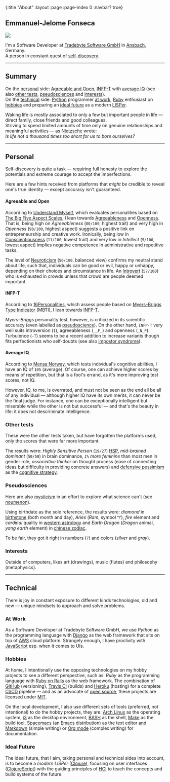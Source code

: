 {:title "About"
 :layout :page
 :page-index 0
 :navbar? true}

Emmanuel-Jelome Fonseca
-----------------------

![](img/me.png)


I'm a Software Developer at [Tradebyte Software GmbH](https://tradebyte.com)
in [Ansbach](https://en.wikipedia.org/wiki/Ansbach), Germany.
<br />A person in constant quest of [self-discovery](https://en.wikipedia.org/wiki/Know_thyself).

<hr />

Summary
-------

On the [personal](#personal) side: [Agreeable and Open](#agreeable_and_open), [INFP-T](#infp-t) with [average IQ](#average_iq) (see also [other tests](#other_tests), [pseudosciences](#pseudosciences) and [interests](#interests)).
<br />On the [technical](#technical) side: [Python](https://www.python.org) programmer [at work](#at_work), [Ruby](https://www.ruby-lang.org) enthusiast on [hobbies](#hobbies) and preparing an [ideal future](#ideal_future) as a modern [LISPer](https://en.wikipedia.org/wiki/Lisp_\(programming_language\)).

Waking life is mostly associated to only a few but important people in life &mdash; direct family, close friends and good colleagues.
<br />Striving to spend limited amounts of time only on genuine relationships and meaningful activities &mdash; as [Nietzsche](https://en.wikipedia.org/wiki/Friedrich_Nietzsche) wrote:
<br />*Is life not a thousand times too short for us to bore ourselves?*

<hr />

Personal
--------

Self-discovery is quite a task &mdash; requiring full honesty to explore the potentials and extreme courage to accept the imperfections.

Here are a few hints received from platforms that *might be* credible to reveal one's true identity &mdash; except accuracy isn't guaranteed.

#### Agreeable and Open ####

According to [Understand Myself](https://www.understandmyself.com), which evaluates personalities based on [The Big Five Aspect Scales](https://en.wikipedia.org/wiki/Big_Five_Aspect_Scales),
I lean towards [Agreeableness](https://en.wikipedia.org/wiki/Agreeableness) and [Openness](https://en.wikipedia.org/wiki/Openness).
That is, being high on *Agreeableness* (`80/100`, highest trait) and very high in *Openness* (`90/100`, highest aspect) suggests a positive link on entrepreneurship and creative work.
Ironically, being low in [Conscientiousness](https://en.wikipedia.org/wiki/Conscientiousness) (`11/100`, lowest trait) and very low in *Intellect* (`5/100`, lowest aspect) implies negative competence in administrative and repetitive tasks.

The level of [Neuroticism](https://en.wikipedia.org/wiki/Neuroticism) (`50/100`, balanced view) confirms my neutral stand about life, such that, individuals can be good or evil, happy or unhappy, depending on their choices and circumstance in life.
An [Introvert](https://en.wikipedia.org/wiki/Extraversion_and_introversion#Introversion) (`57/100`) who is exhausted in crowds unless that crowd are people deemed important.


#### INFP-T ####

According to [16Personalities](https://www.16personalities.com), which assess people based on [Myers–Briggs Type Indicator](https://en.wikipedia.org/wiki/Myers%E2%80%93Briggs_Type_Indicator) (MBTI),
I lean towards [INFP](https://www.16personalities.com/infp-personality)-[T](https://www.16personalities.com/articles/assertive-mediator-infp-a-vs-turbulent-mediator-infp-t).

*Myers–Briggs* personality test, however, is criticized in its scientific accuracy (even labelled as [pseudoscience](https://en.wikipedia.org/wiki/Pseudoscience)).
On the other hand, `INFP-T` very well suits introversion (`I`), agreeableness (`__F_`) and openness (`_N_P`).
Turbulence (`-T`) seems to be a recent addition to increase variants though fits perfectionists who self-doubts (see also [impostor syndrome](https://en.wikipedia.org/wiki/Impostor_syndrome)).

#### Average IQ ####

According to [Mensa Norway](http://test.mensa.no), which tests individual's cognitive abilities, I have an IQ of `105` (average).
Of course, one can achieve higher scores by means of repetition, but that is a fool's errand, as it's mere improving test scores, not IQ.

However, IQ, to me, is overrated, and must not be seen as the end all be all of any individual &mdash; although higher IQ have its own merits, it can never be the final judge.
For instance, one can be exceptionally intelligent but miserable while the other is not but successful &mdash; and that's the beauty in life: it does not descriminate intelligence.

### Other tests ###

These were the other tests taken, but have forgotten the platforms used, only the scores that were far more important.

The results were:
*Highly Sensitive Person* (`19/27`) [HSP](https://en.wikipedia.org/wiki/Sensory_processing_sensitivity),
*mid-brained dominant* (`50/50`) in brain dominance,
*`1%` more feminine* than most men in gender role,
*associative thinker* on thought process (ease of connecting ideas but difficulty in providing concrete answers)
and [defensive pessimism](https://en.wikipedia.org/wiki/Defensive_pessimism) as the [cognitive strategy](https://en.wikipedia.org/wiki/Cognitive_strategy).

### Pseudosciences ###

Here are also [mysticism](https://en.wikipedia.org/wiki/Mysticism) in an effort to explore what science can't (see [noumenon](https://en.wikipedia.org/wiki/Noumenon)).

Using birthdate as the sole reference, the results were:
*diamond* in [birthstone](https://en.wikipedia.org/wiki/Birthstone) (both month and day),
*Aries* (*Ram*, symbol &#9800;), *fire* element and *cardinal* quality in [western astrology](https://en.wikipedia.org/wiki/Western_astrology)
and *Earth Dragon* (*Dragon* animal, *yang earth* element) in [chinese zodiac](https://en.wikipedia.org/wiki/Chinese_zodiac).

To be fair, they got it right in numbers (`7`) and colors (*silver* and *gray*).

### Interests ###

Outside of computers, likes art (drawings), music (flutes) and philosophy (metaphysics).

<hr />

Technical
---------

There is joy in constant exposure to different kinds technologies, old and new &mdash; unique mindsets to approach and solve problems.

### At Work ###

As a Software Developer at Tradebyte Software GmbH,
we use *Python* as the programming language
with [Django](https://www.djangoproject.com) as the web framework
that sits on top of [AWS](https://aws.amazon.com) cloud platform.
Strangely enough, I have proclivity with [JavaScript](https://en.wikipedia.org/wiki/JavaScript) esp. when it comes to UIs.

### Hobbies ###

At home, I intentionally use the opposing technologies on my hobby projects to see a different perspective, such as:
*Ruby* as the programming language
with [Ruby on Rails](https://rubyonrails.org) as the web framework.
The combination of [GitHub](https://github.com) (versioning),
[Travis CI](https://travis-ci.org) (builds)
and [Heroku](https://heroku.com) (hosting)
for a complete [CI/CD](https://en.wikipedia.org/wiki/CI/CD) pipeline
&mdash; and as an advocate of [open source](https://en.wikipedia.org/wiki/Open_source),
these projects are licensed under [MIT](https://opensource.org/licenses/MIT).


On the local development, I also use different sets of tools (preferred, not intentional) to do the hobby projects, they are:
[Arch Linux](https://www.archlinux.org) as the operating system,
[i3](https://i3wm.org) as the desktop environment,
[BASH](https://www.gnu.org/software/bash) as the shell,
[Make](https://en.wikipedia.org/wiki/Make_\(software\)) as the build tool,
[Spacemacs](http://spacemacs.org) (an [Emacs](https://www.gnu.org/software/emacs) distribution) as the text editor
and [Markdown](https://daringfireball.net/projects/markdown) (simple writing)
or [Org mode](https://orgmode.org) (complex writing) for documentation.

### Ideal Future ###

The ideal future, that I aim, taking personal and technical sides into account, is to become a *modern LISPer*
([Clojure](https://clojure.org)), focusing on user interfaces ([ClojureScript](https://clojurescript.org))
with the guiding principles of [HCI](https://en.wikipedia.org/wiki/Human%E2%80%93computer_interaction)
to teach the concepts and build systems of the future.
